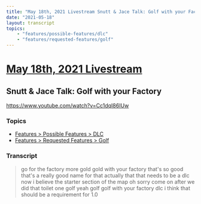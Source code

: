 ```yaml
---
title: "May 18th, 2021 Livestream Snutt & Jace Talk: Golf with your Factory"
date: "2021-05-18"
layout: transcript
topics:
    - "features/possible-features/dlc"
    - "features/requested-features/golf"
---
```

# [May 18th, 2021 Livestream](../2021-05-18.md)
## Snutt & Jace Talk: Golf with your Factory
https://www.youtube.com/watch?v=Cc1dqI86IUw

### Topics
* [Features > Possible Features > DLC](../topics/features/possible-features/dlc.md)
* [Features > Requested Features > Golf](../topics/features/requested-features/golf.md)

### Transcript

> go for the factory more gold gold with your factory that's so good that's a really good name for that actually that that needs to be a dlc now i believe the starter section of the map oh sorry come on after we did that toilet one golf yeah golf golf with your factory dlc i think that should be a requirement for 1.0
